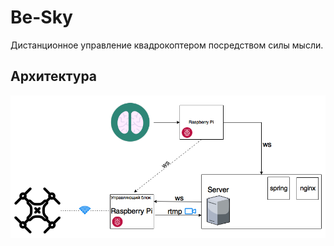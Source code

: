 Be-Sky
===========

Дистанционное управление квадрокоптером посредством силы мысли.

## Архитектура

![](architecture.png)

